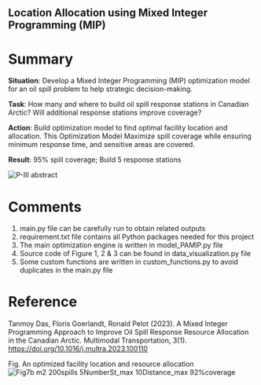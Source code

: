 ## Location Allocation using Mixed Integer Programming (MIP)

# Summary
**Situation**: Develop a Mixed Integer Programming (MIP) optimization model for an oil spill problem to help strategic decision-making.

**Task**: How many and where to build oil spill response stations in Canadian Arctic? Will additional response stations improve coverage?

**Action**: Build optimization model to find optimal facility location and allocation. This Optimization Model Maximize spill coverage while ensuring minimum response time, and sensitive areas are covered.

**Result**: 95% spill coverage; Build 5 response stations

![P-III abstract](https://github.com/tanmoyie/Location-allocation-using-MIP/assets/19787712/2e6b3437-881d-437c-90a7-df399719f715)


# Comments
1.	main.py file can be carefully run to obtain related outputs
2.	requirement.txt file contains all Python packages needed for this project 
3.	The main optimization engine is written in model_PAMIP.py file
4.	Source code of Figure 1, 2 & 3 can be found in data_visualization.py file
5.	Some custom functions are written in custom_functions.py to avoid duplicates in the main.py file

# Reference
Tanmoy Das, Floris Goerlandt, Ronald Pelot (2023). A Mixed Integer Programming Approach to Improve Oil Spill Response Resource Allocation in the Canadian Arctic. Multimodal Transportation, 3(1). https://doi.org/10.1016/j.multra.2023.100110

Fig. An optimized facility location and resource allocation
![Fig7b m2 200spills 5NumberSt_max 10Distance_max 92%coverage](https://github.com/user-attachments/assets/8525ff14-b56b-4bc4-832b-6a9b69655781)

